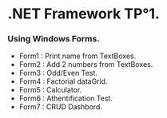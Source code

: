 # .NET Framework TP°1.
### Using Windows Forms.
- Form1 : Print name from TextBoxes.
- Form2 : Add 2 numbers from TextBoxes.
- Form3 : Odd/Even Test.
- Form4 : Factorial dataGrid.
- Form5 : Calculator.
- Form6 : Athentification Test.
- Form7 : CRUD Dashbord.
